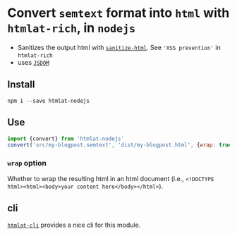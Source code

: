 # Convert `semtext` format into `html` with `htmlat-rich`, in `nodejs`
* Sanitizes the output html with [`sanitize-html`](https://www.npmjs.com/package/sanitize-html). See `'XSS prevention'` in `htmlat-rich`
* uses [`JSDOM`](https://www.npmjs.com/package/jsdom)

## Install
`npm i --save htmlat-nodejs`

## Use
```javascript
import {convert} from 'htmlat-nodejs'
convert('src/my-blogpost.semtext', 'dist/my-blogpost.html', {wrap: true})
```

### `wrap` option
Whether to wrap the resulting html in an html document (i.e., `<!DOCTYPE html><html><body>your content here</body></html>`).

## cli
[`htmlat-cli`]() provides a nice cli for this module.
